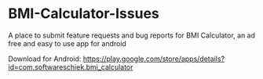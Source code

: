 # BMI-Calculator-Issues
A place to submit feature requests and bug reports for BMI Calculator, an ad free and easy to use app for android

Download for Android:
https://play.google.com/store/apps/details?id=com.softwareschiek.bmi_calculator
